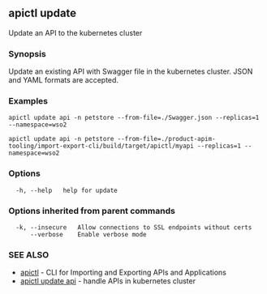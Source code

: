 ## apictl update

Update an API to the kubernetes cluster

### Synopsis


Update an existing API with  Swagger file in the kubernetes cluster. JSON and YAML formats are accepted.

### Examples

```
apictl update api -n petstore --from-file=./Swagger.json --replicas=1 --namespace=wso2

apictl update api -n petstore --from-file=./product-apim-tooling/import-export-cli/build/target/apictl/myapi --replicas=1 --namespace=wso2
```

### Options

```
  -h, --help   help for update
```

### Options inherited from parent commands

```
  -k, --insecure   Allow connections to SSL endpoints without certs
      --verbose    Enable verbose mode
```

### SEE ALSO
* [apictl](apictl.md)	 - CLI for Importing and Exporting APIs and Applications
* [apictl update api](apictl_update_api.md)	 - handle APIs in kubernetes cluster 

